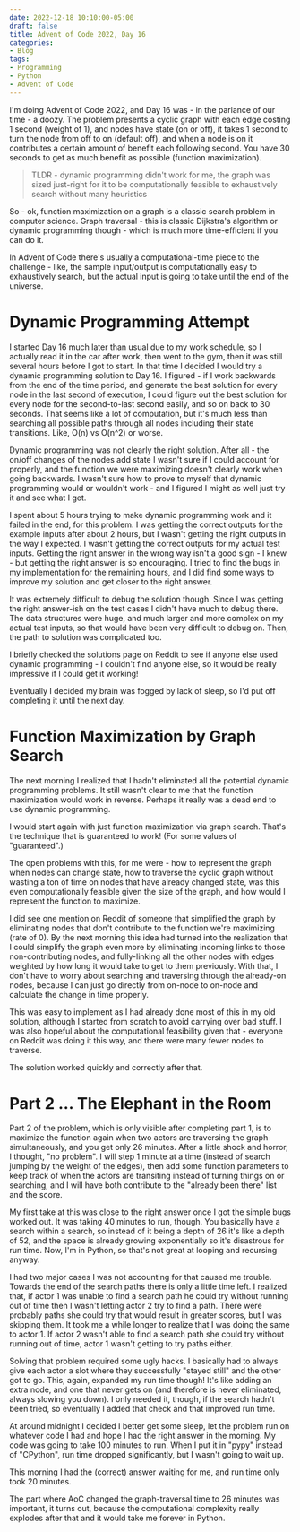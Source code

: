 ```yaml
---
date: 2022-12-18 10:10:00-05:00
draft: false
title: Advent of Code 2022, Day 16
categories:
- Blog
tags:
- Programming
- Python
- Advent of Code
---
```


I'm doing Advent of Code 2022, and Day 16 was - in the parlance of our time - a doozy.  The problem presents a cyclic graph with each edge costing 1 second (weight of 1), and nodes have state (on or off), it takes 1 second to turn the node from off to on (default off), and when a node is on it contributes a certain amount of benefit each following second.  You have 30 seconds to get as much benefit as possible (function maximization).

> TLDR - dynamic programming didn't work for me, the graph was sized just-right for it to be computationally feasible to exhaustively search without many heuristics

So - ok, function maximization on a graph is a classic search problem in computer science.  Graph traversal - this is classic Dijkstra's algorithm or dynamic programming though - which is much more time-efficient if you can do it.

In Advent of Code there's usually a computational-time piece to the challenge - like, the sample input/output is computationally easy to exhaustively search, but the actual input is going to take until the end of the universe.

# Dynamic Programming Attempt

I started Day 16 much later than usual due to my work schedule, so I actually read it in the car after work, then went to the gym, then it was still several hours before I got to start.  In that time I decided I would try a dynamic programming solution to Day 16.  I figured - if I work backwards from the end of the time period, and generate the best solution for every node in the last second of execution, I could figure out the best solution for every node for the second-to-last second easily, and so on back to 30 seconds.  That seems like a lot of computation, but it's much less than searching all possible paths through all nodes including their state transitions.  Like, O(n) vs O(n^2) or worse.

Dynamic programming was not clearly the right solution.  After all - the on/off changes of the nodes add state I wasn't sure if I could account for properly, and the function we were maximizing doesn't clearly work when going backwards.  I wasn't sure how to prove to myself that dynamic programming would or wouldn't work - and I figured I might as well just try it and see what I get.

I spent about 5 hours trying to make dynamic programming work and it failed in the end, for this problem.  I was getting the correct outputs for the example inputs after about 2 hours, but I wasn't getting the right outputs in the way I expected.  I wasn't getting the correct outputs for my actual test inputs.  Getting the right answer in the wrong way isn't a good sign - I knew - but getting the right answer is so encouraging.  I tried to find the bugs in my implementation for the remaining hours, and I did find some ways to improve my solution and get closer to the right answer.

It was extremely difficult to debug the solution though.  Since I was getting the right answer-ish on the test cases I didn't have much to debug there.  The data structures were huge, and much larger and more complex on my actual test inputs, so that would have been very difficult to debug on.  Then, the path to solution was complicated too.

I briefly checked the solutions page on Reddit to see if anyone else used dynamic programming - I couldn't find anyone else, so it would be really impressive if I could get it working!

Eventually I decided my brain was fogged by lack of sleep, so I'd put off completing it until the next day.

# Function Maximization by Graph Search

The next morning I realized that I hadn't eliminated all the potential dynamic programming problems.  It still wasn't clear to me that the function maximization would work in reverse.  Perhaps it really was a dead end to use dynamic programming.

I would start again with just function maximization via graph search.  That's the technique that is guaranteed to work!  (For some values of "guaranteed".)

The open problems with this, for me were - how to represent the graph when nodes can change state, how to traverse the cyclic graph without wasting a ton of time on nodes that have already changed state, was this even computationally feasible given the size of the graph, and how would I represent the function to maximize.

I did see one mention on Reddit of someone that simplified the graph by eliminating nodes that don't contribute to the function we're maximizing (rate of 0).  By the next morning this idea had turned into the realization that I could simplify the graph even more by eliminating incoming links to those non-contributing nodes, and fully-linking all the other nodes with edges weighted by how long it would take to get to them previously.  With that, I don't have to worry about searching and traversing through the already-on nodes, because I can just go directly from on-node to on-node and calculate the change in time properly.

This was easy to implement as I had already done most of this in my old solution, although I started from scratch to avoid carrying over bad stuff.  I was also hopeful about the computational feasibility given that - everyone on Reddit was doing it this way, and there were many fewer nodes to traverse.

The solution worked quickly and correctly after that.

# Part 2 ... The Elephant in the Room

Part 2 of the problem, which is only visible after completing part 1, is to maximize the function again when two actors are traversing the graph simultaneously, and you get only 26 minutes.    After a little shock and horror, I thought, "no problem".  I will step 1 minute at a time (instead of search jumping by the weight of the edges), then add some function parameters to keep track of when the actors are transiting instead of turning things on or searching, and I will have both contribute to the "already been there" list and the score.

My first take at this was close to the right answer once I got the simple bugs worked out.  It was taking 40 minutes to run, though.  You basically have a search within a search, so instead of it being a depth of 26 it's like a depth of 52, and the space is already growing exponentially so it's disastrous for run time.  Now, I'm in Python, so that's not great at looping and recursing anyway.

I had two major cases I was not accounting for that caused me trouble.  Towards the end of the search paths there is only a little time left.  I realized that, if actor 1 was unable to find a search path he could try without running out of time then I wasn't letting actor 2 try to find a path.  There were probably paths she could try that would result in greater scores, but I was skipping them.  It took me a while longer to realize that I was doing the same to actor 1.  If actor 2 wasn't able to find a search path she could try without running out of time, actor 1 wasn't getting to try paths either.

Solving that problem required some ugly hacks.  I basically had to always give each actor a slot where they successfully "stayed still" and the other got to go.  This, again, expanded my run time though!  It's like adding an extra node, and one that never gets on (and therefore is never eliminated, always slowing you down).  I only needed it, though, if the search hadn't been tried, so eventually I added that check and that improved run time.

At around midnight I decided I better get some sleep, let the problem run on whatever code I had and hope I had the right answer in the morning.  My code was going to take 100 minutes to run.  When I put it in "pypy" instead of "CPython", run time dropped significantly, but I wasn't going to wait up.

This morning I had the (correct) answer waiting for me, and run time only took 20 minutes.

The part where AoC changed the graph-traversal time to 26 minutes was important, it turns out, because the computational complexity really explodes after that and it would take me forever in Python.

